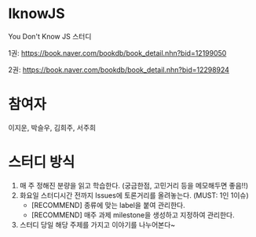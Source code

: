 # IknowJS
You Don't Know JS 스터디

1권: https://book.naver.com/bookdb/book_detail.nhn?bid=12199050

2권: https://book.naver.com/bookdb/book_detail.nhn?bid=12298924


# 참여자
이지운, 박슬우, 김희주, 서주희

# 스터디 방식
1. 매 주 정해진 분량을 읽고 학습한다. (궁금한점, 고민거리 등을 메모해두면 좋음!!)
2. 화요일 스터디시간 전까지 Issues에 토론거리를 올려놓는다. (MUST: 1인 1이슈)
    - [RECOMMEND] 종류에 맞는 label을 붙여 관리한다.
    - [RECOMMEND] 매주 과제 milestone을 생성하고 지정하여 관리한다.
3. 스터디 당일 해당 주제를 가지고 이야기를 나누어본다~



